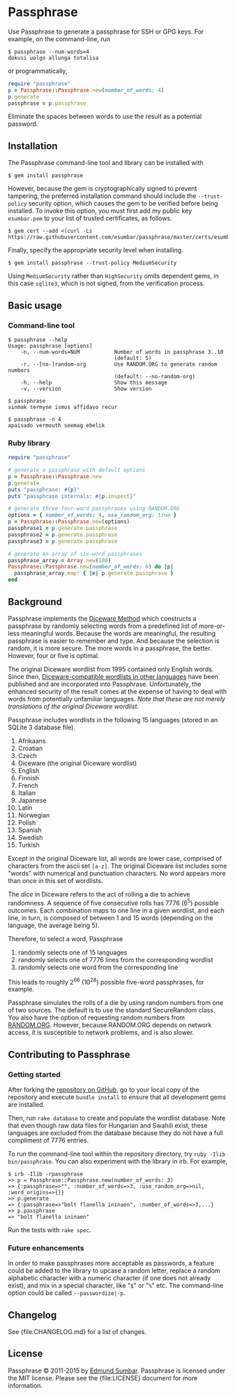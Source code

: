 # Passphrase
Use Passphrase to generate a passphrase for SSH or GPG keys. For example, on
the command-line, run

    $ passphrase --num-words=4
    dokusi uolgo allunga totalisa

or programmatically,

```ruby
require "passphrase"
p = Passphrase::Passphrase.new(number_of_words: 4)
p.generate
passphrase = p.passphrase
```

Eliminate the spaces between words to use the result as a potential password.

## Installation
The Passphrase command-line tool and library can be installed with

    $ gem install passphrase

However, because the gem is cryptographically signed to prevent tampering, the
preferred installation command should include the `--trust-policy` security
option, which causes the gem to be verified before being installed. To invoke
this option, you must first add my public key `esumbar.pem` to your list of
trusted certificates, as follows.

    $ gem cert --add <(curl -Ls https://raw.githubusercontent.com/esumbar/passphrase/master/certs/esumbar.pem)

Finally, specify the appropriate security level when installing.

    $ gem install passphrase --trust-policy MediumSecurity

Using `MediumSecurity` rather than `HighSecurity` omits dependent gems, in
this case `sqlite3`, which is not signed, from the verification process.

## Basic usage
### Command-line tool

    $ passphrase --help
    Usage: passphrase [options]
        -n, --num-words=NUM           Number of words in passphrase 3..10
                                      (default: 5)
        -r, --[no-]random-org         Use RANDOM.ORG to generate random numbers
                                      (default: --no-random-org)
        -h, --help                    Show this message
        -v, --version                 Show version

    $ passphrase
    sinmak termyne ismus affidavo recur

    $ passphrase -n 4
    apaisado vermouth seemag ebelik

### Ruby library

```ruby
require "passphrase"

# generate a passphrase with default options
p = Passphrase::Passphrase.new
p.generate
puts "passphrase: #{p}"
puts "passphrase internals: #{p.inspect}"

# generate three four-word passphrases using RANDOM.ORG
options = { number_of_words: 4, use_random_org: true }
p = Passphrase::Passphrase.new(options)
passphrase1 = p.generate.passphrase
passphrase2 = p.generate.passphrase
passphrase3 = p.generate.passphrase

# generate an array of six-word passphrases
passphrase_array = Array.new(100)
Passphrase::Passphrase.new(number_of_words: 6) do |p|
  passphrase_array.map! { |e| p.generate.passphrase }
end
```

## Background
Passphrase implements the [Diceware
Method](http://world.std.com/~reinhold/diceware.html) which constructs a
passphrase by randomly selecting words from a predefined list of more-or-less
meaningful words. Because the words are meaningful, the resulting passphrase
is easier to remember and type. And because the selection is random, it is
more secure. The more words in a passphrase, the better. However, four or five
is optimal.

The original Diceware wordlist from 1995 contained only English words. Since
then, [Diceware-compatible wordlists in other
languages](https://blog.agilebits.com/2013/04/16/1password-hashcat-strong-master-passwords/expanded-dicelists/) have been published and are incorporated
into Passphrase. Unfortunately, the enhanced security of the result comes at
the expense of having to deal with words from potentially unfamiliar languages.
_Note that these are not merely translations of the original Diceware
wordlist._

Passphrase includes wordlists in the following 15 languages (stored in an
SQLite 3 database file).

1. Afrikaans
2. Croatian
3. Czech
4. Diceware (the original Diceware wordlist)
5. English
6. Finnish
7. French
8. Italian
9. Japanese
10. Latin
11. Norwegian
12. Polish
13. Spanish
14. Swedish
15. Turkish

Except in the original Diceware list, all words are lower case, comprised of
characters from the ascii set `[a-z]`. The original Diceware list includes
some "words" with numerical and punctuation characters. No word appears more
than once in this set of wordlists.

The _dice_ in Diceware refers to the act of rolling a die to achieve
randomness. A sequence of five consecutive rolls has 7776 (6<sup>5</sup>)
possible outcomes. Each combination maps to one line in a given wordlist, and
each line, in turn, is composed of between 1 and 15 words (depending on the
language, the average being 5).

Therefore, to select a word, Passphrase

1. randomly selects one of 15 languages
2. randomly selects one of 7776 lines from the corresponding wordlist
3. randomly selects one word from the corresponding line

This leads to roughly 2<sup>66</sup> (10<sup>28</sup>) possible five-word
passphrases, for example.

Passphrase simulates the rolls of a die by using random numbers from one of
two sources. The default is to use the standard SecureRandom class. You also
have the option of requesting random numbers from
[RANDOM.ORG](http://www.random.org). However, because RANDOM.ORG depends on
network access, it is susceptible to network problems, and is also slower.

## Contributing to Passphrase
### Getting started
After forking the [repository on
GitHub](https://github.com/esumbar/passphrase), go to your local copy of the
repository  and execute `bundle install` to ensure that all development gems
are installed.

Then, run `rake database` to create and populate the wordlist database. Note
that even though raw data files for Hungarian and Swahili exist, these
languages are excluded from the database because they do not have a full
compliment of 7776 entries.

To run the command-line tool within the repository directory, try `ruby -Ilib
bin/passphrase`. You can also experiment with the library in irb. For example,

    $ irb -Ilib -rpassphrase
    >> p = Passphrase::Passphrase.new(number_of_words: 3)
    => {:passphrase=>"", :number_of_words=>3, :use_random_org=>nil, :word_origins=>{}}
    >> p.generate
    => {:passphrase=>"bolt flanella ininaen", :number_of_words=>3,...}
    >> p.passphrase
    => "bolt flanella ininaen"

Run the tests with `rake spec`.

### Future enhancements
In order to make passphrases more acceptable as passwords, a feature could be
added to the library to upcase a random letter, replace a random alphabetic
character with a numeric character (if one does not already exist), and mix in
a special character, like "`$`" or "`%`" etc. The command-line option could be
called `--passwordize|-p`.

## Changelog
See {file:CHANGELOG.md} for a list of changes.

## License
Passphrase &copy; 2011-2015 by [Edmund Sumbar](mailto:esumbar@gmail.com).
Passphrase is licensed under the MIT license. Please see the {file:LICENSE}
document for more information.
